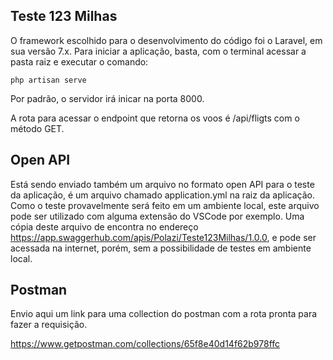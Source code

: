 ## Teste 123 Milhas

O framework escolhido para o desenvolvimento do código foi o Laravel, em sua versão 7.x. Para iniciar a aplicação, basta, com o terminal acessar a pasta raiz e executar o comando:

``
php artisan serve
``

Por padrão, o servidor irá inicar na porta 8000.

A rota para acessar o endpoint que retorna os voos é /api/fligts com o método GET.

## Open API

Está sendo enviado também um arquivo no formato open API para o teste da aplicação, é um arquivo chamado application.yml na raiz da aplicação. Como o teste provavelmente será feito em um ambiente local, este arquivo pode ser utilizado com alguma extensão do VSCode por exemplo. Uma cópia deste arquivo de encontra no endereço https://app.swaggerhub.com/apis/Polazi/Teste123Milhas/1.0.0, e pode ser acessada na internet, porém, sem a possibilidade de testes em ambiente local.

## Postman

Envio aqui um link para uma collection do postman com a rota pronta para fazer a requisição.

https://www.getpostman.com/collections/65f8e40d14f62b978ffc
